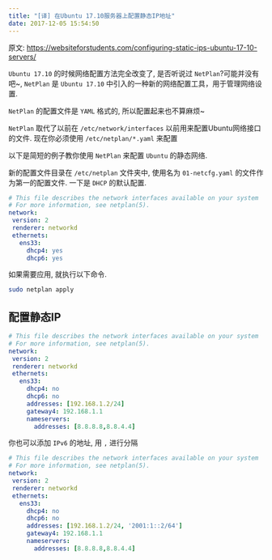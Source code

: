 ```yaml
---
title: "[译] 在Ubuntu 17.10服务器上配置静态IP地址"
date: 2017-12-05 15:54:50
---
```


原文: https://websiteforstudents.com/configuring-static-ips-ubuntu-17-10-servers/

`Ubuntu 17.10` 的时候网络配置方法完全改变了, 是否听说过 `NetPlan`?可能并没有吧~, `NetPlan` 是 `Ubuntu 17.10` 中引入的一种新的网络配置工具，用于管理网络设置.

`NetPlan` 的配置文件是 `YAML` 格式的, 所以配置起来也不算麻烦~

`NetPlan` 取代了以前在 `/etc/network/interfaces` 以前用来配置Ubuntu网络接口的文件. 现在你必须使用 `/etc/netplan/*.yaml` 来配置

以下是简短的例子教你使用 `NetPlan` 来配置 `Ubuntu` 的静态网络.

新的配置文件目录在 `/etc/netplan` 文件夹中, 使用名为 `01-netcfg.yaml` 的文件作为第一的配置文件. 一下是 `DHCP` 的默认配置.

```yaml
# This file describes the network interfaces available on your system
# For more information, see netplan(5).
network:
 version: 2
 renderer: networkd
 ethernets:
   ens33:
     dhcp4: yes
     dhcp6: yes
```

如果需要应用, 就执行以下命令.

```bash
sudo netplan apply
```

## 配置静态IP

```yaml
# This file describes the network interfaces available on your system
# For more information, see netplan(5).
network:
 version: 2
 renderer: networkd
 ethernets:
   ens33:
     dhcp4: no
     dhcp6: no
     addresses: [192.168.1.2/24]
     gateway4: 192.168.1.1
     nameservers:
       addresses: [8.8.8.8,8.8.4.4]
```

你也可以添加 `IPv6` 的地址, 用 `,` 进行分隔

```yaml
# This file describes the network interfaces available on your system
# For more information, see netplan(5).
network:
 version: 2
 renderer: networkd
 ethernets:
   ens33:
     dhcp4: no
     dhcp6: no
     addresses: [192.168.1.2/24, '2001:1::2/64']
     gateway4: 192.168.1.1
     nameservers:
       addresses: [8.8.8.8,8.8.4.4]
```





